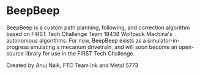 # BeepBeep
BeepBeep is a custom path planning, following, and correction algorithm based on FIRST Tech Challenge Team 18438 Wolfpack Machina's autonomous algorithms. For now, BeepBeep exists as a simulator-in-progress emulating a mecanum drivetrain, and will soon become an open-source library for use in the FIRST Tech Challenge.

Created by Anuj Naik, FTC Team Ink and Metal 5773

